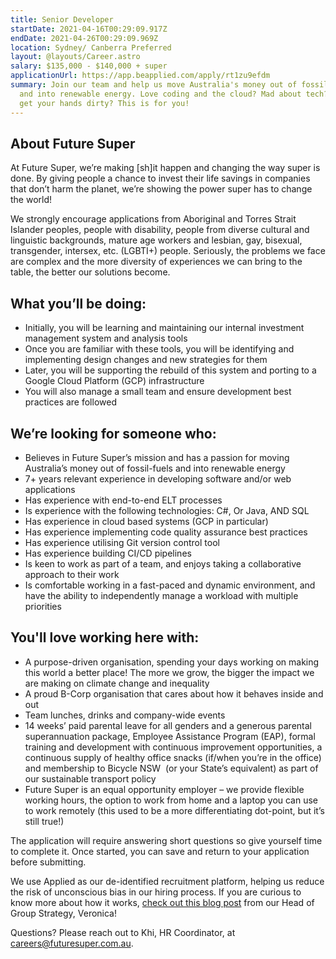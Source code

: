 ```yaml
---
title: Senior Developer
startDate: 2021-04-16T00:29:09.917Z
endDate: 2021-04-26T00:29:09.969Z
location: Sydney/ Canberra Preferred
layout: @layouts/Career.astro
salary: $135,000 - $140,000 + super
applicationUrl: https://app.beapplied.com/apply/rt1zu9efdm
summary: Join our team and help us move Australia's money out of fossil fuels
  and into renewable energy. Love coding and the cloud? Mad about tech? Keen to
  get your hands dirty? This is for you!
---
```


## About Future Super

At Future Super, we’re making \[sh]it happen and changing the way super is done. By giving people a chance to invest their life savings in companies that don’t harm the planet, we’re showing the power super has to change the world!

We strongly encourage applications from Aboriginal and Torres Strait Islander peoples, people with disability, people from diverse cultural and linguistic backgrounds, mature age workers and lesbian, gay, bisexual, transgender, intersex, etc. (LGBTI+) people. Seriously, the problems we face are complex and the more diversity of experiences we can bring to the table, the better our solutions become.

## What you’ll be doing:

- Initially, you will be learning and maintaining our internal investment management system and analysis tools
- Once you are familiar with these tools, you will be identifying and implementing design changes and new strategies for them
- Later, you will be supporting the rebuild of this system and porting to a Google Cloud Platform (GCP) infrastructure
- You will also manage a small team and ensure development best practices are followed

## We’re looking for someone who:

- Believes in Future Super’s mission and has a passion for moving Australia’s money out of fossil-fuels and into renewable energy
- 7+ years relevant experience in developing software and/or web applications
- Has experience with end-to-end ELT processes
- Is experience with the following technologies: C#, Or Java, AND SQL
- Has experience in cloud based systems (GCP in particular)
- Has experience implementing code quality assurance best practices
- Has experience utilising Git version control tool
- Has experience building CI/CD pipelines
- Is keen to work as part of a team, and enjoys taking a collaborative approach to their work
- Is comfortable working in a fast-paced and dynamic environment, and have the ability to independently manage a workload with multiple priorities

## You'll love working here with:

- A purpose-driven organisation, spending your days working on making this world a better place! The more we grow, the bigger the impact we are making on climate change and inequality
- A proud B-Corp organisation that cares about how it behaves inside and out
- Team lunches, drinks and company-wide events
- 14 weeks’ paid parental leave for all genders and a generous parental superannuation package, Employee Assistance Program (EAP), formal training and development with continuous improvement opportunities, a continuous supply of healthy office snacks (if/when you’re in the office) and membership to Bicycle NSW  (or your State’s equivalent) as part of our sustainable transport policy
- Future Super is an equal opportunity employer – we provide flexible working hours, the option to work from home and a laptop you can use to work remotely (this used to be a more differentiating dot-point, but it’s still true!)

The application will require answering short questions so give yourself time to complete it. Once started, you can save and return to your application before submitting.

We use Applied as our de-identified recruitment platform, helping us reduce the risk of unconscious bias in our hiring process. If you are curious to know more about how it works, [check out this blog post](https://www.linkedin.com/pulse/how-de-identified-recruitment-improving-diversity-our-veronica/?trackingId=0MnwcX%2BBRQSOTl0oogaIbA%3D%3D) from our Head of Group Strategy, Veronica!

Questions? Please reach out to Khi, HR Coordinator, at careers@futuresuper.com.au.
